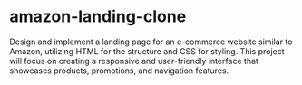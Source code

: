 # amazon-landing-clone
Design and implement a landing page for an e-commerce website similar to Amazon, utilizing HTML for the structure and CSS for styling. This project will focus on creating a responsive and user-friendly interface that showcases products, promotions, and navigation features.
